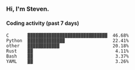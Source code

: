 ### Hi, I'm Steven.

#### Coding activity (past 7 days)
```
C       ▓▓▓▓▓▓▓▓▓▓▓▓▓▓▓▓▓▓▓▓▓▓▓▓▓▓▓▓▓▓  46.68%
Python  ▓▓▓▓▓▓▓▓▓▓▓▓▓▓                  22.41%
other   ▓▓▓▓▓▓▓▓▓▓▓▓                    20.18%
Rust    ▓▓                               4.11%
Bash    ▓▓                               3.37%
YAML    ▓▓                               3.26%
```
